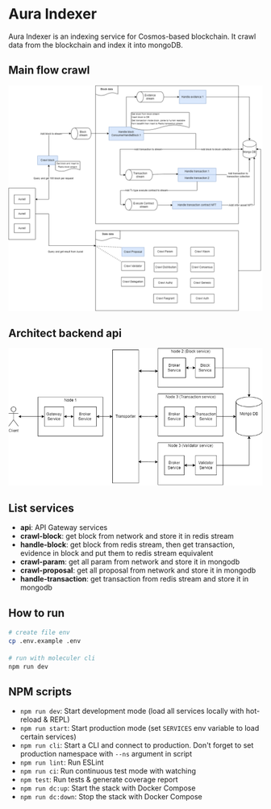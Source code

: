 # Aura Indexer

Aura Indexer is an indexing service for Cosmos-based blockchain. It crawl data from the blockchain and index it into mongoDB.

## Main flow crawl

![image](docs/images/mainflow-crawl.png)

## Architect backend api

![image](docs/images/architect-backend-api.png)

## List services

-   **api**: API Gateway services
-   **crawl-block**: get block from network and store it in redis stream
-   **handle-block**: get block from redis stream, then get transaction, evidence in block and put them to redis stream equivalent
-   **crawl-param**: get all param from network and store it in mongodb
-   **crawl-proposal**: get all proposal from network and store it in mongodb
-   **handle-transaction**: get transaction from redis stream and store it in mongodb

## How to run

```bash
# create file env
cp .env.example .env

# run with moleculer cli
npm run dev
```

## NPM scripts

-   `npm run dev`: Start development mode (load all services locally with hot-reload & REPL)
-   `npm run start`: Start production mode (set `SERVICES` env variable to load certain services)
-   `npm run cli`: Start a CLI and connect to production. Don't forget to set production namespace with `--ns` argument in script
-   `npm run lint`: Run ESLint
-   `npm run ci`: Run continuous test mode with watching
-   `npm test`: Run tests & generate coverage report
-   `npm run dc:up`: Start the stack with Docker Compose
-   `npm run dc:down`: Stop the stack with Docker Compose
